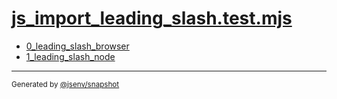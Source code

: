 # [js_import_leading_slash.test.mjs](../js_import_leading_slash.test.mjs)


- [0_leading_slash_browser](0_leading_slash_browser/0_leading_slash_browser.md)
- [1_leading_slash_node](1_leading_slash_node/1_leading_slash_node.md)

---

<sub>
  Generated by <a href="https://github.com/jsenv/core/tree/main/packages/independent/snapshot">@jsenv/snapshot</a>
</sub>
